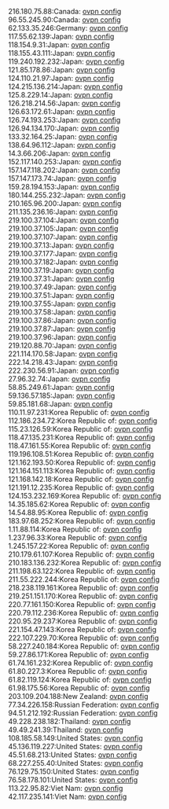216.180.75.88:Canada: [ovpn config](vpn/216_180_75_88.ovpn)  
96.55.245.90:Canada: [ovpn config](vpn/96_55_245_90.ovpn)  
62.133.35.246:Germany: [ovpn config](vpn/62_133_35_246.ovpn)  
117.55.62.139:Japan: [ovpn config](vpn/117_55_62_139.ovpn)  
118.154.9.31:Japan: [ovpn config](vpn/118_154_9_31.ovpn)  
118.155.43.111:Japan: [ovpn config](vpn/118_155_43_111.ovpn)  
119.240.192.232:Japan: [ovpn config](vpn/119_240_192_232.ovpn)  
121.85.178.86:Japan: [ovpn config](vpn/121_85_178_86.ovpn)  
124.110.21.97:Japan: [ovpn config](vpn/124_110_21_97.ovpn)  
124.215.136.214:Japan: [ovpn config](vpn/124_215_136_214.ovpn)  
125.8.229.14:Japan: [ovpn config](vpn/125_8_229_14.ovpn)  
126.218.214.56:Japan: [ovpn config](vpn/126_218_214_56.ovpn)  
126.63.172.61:Japan: [ovpn config](vpn/126_63_172_61.ovpn)  
126.74.193.253:Japan: [ovpn config](vpn/126_74_193_253.ovpn)  
126.94.134.170:Japan: [ovpn config](vpn/126_94_134_170.ovpn)  
133.32.164.25:Japan: [ovpn config](vpn/133_32_164_25.ovpn)  
138.64.96.112:Japan: [ovpn config](vpn/138_64_96_112.ovpn)  
14.3.66.206:Japan: [ovpn config](vpn/14_3_66_206.ovpn)  
152.117.140.253:Japan: [ovpn config](vpn/152_117_140_253.ovpn)  
157.147.118.202:Japan: [ovpn config](vpn/157_147_118_202.ovpn)  
157.147.173.74:Japan: [ovpn config](vpn/157_147_173_74.ovpn)  
159.28.194.153:Japan: [ovpn config](vpn/159_28_194_153.ovpn)  
180.144.255.232:Japan: [ovpn config](vpn/180_144_255_232.ovpn)  
210.165.96.200:Japan: [ovpn config](vpn/210_165_96_200.ovpn)  
211.135.236.16:Japan: [ovpn config](vpn/211_135_236_16.ovpn)  
219.100.37.104:Japan: [ovpn config](vpn/219_100_37_104.ovpn)  
219.100.37.105:Japan: [ovpn config](vpn/219_100_37_105.ovpn)  
219.100.37.107:Japan: [ovpn config](vpn/219_100_37_107.ovpn)  
219.100.37.13:Japan: [ovpn config](vpn/219_100_37_13.ovpn)  
219.100.37.177:Japan: [ovpn config](vpn/219_100_37_177.ovpn)  
219.100.37.182:Japan: [ovpn config](vpn/219_100_37_182.ovpn)  
219.100.37.19:Japan: [ovpn config](vpn/219_100_37_19.ovpn)  
219.100.37.31:Japan: [ovpn config](vpn/219_100_37_31.ovpn)  
219.100.37.49:Japan: [ovpn config](vpn/219_100_37_49.ovpn)  
219.100.37.51:Japan: [ovpn config](vpn/219_100_37_51.ovpn)  
219.100.37.55:Japan: [ovpn config](vpn/219_100_37_55.ovpn)  
219.100.37.58:Japan: [ovpn config](vpn/219_100_37_58.ovpn)  
219.100.37.86:Japan: [ovpn config](vpn/219_100_37_86.ovpn)  
219.100.37.87:Japan: [ovpn config](vpn/219_100_37_87.ovpn)  
219.100.37.96:Japan: [ovpn config](vpn/219_100_37_96.ovpn)  
219.120.88.70:Japan: [ovpn config](vpn/219_120_88_70.ovpn)  
221.114.170.58:Japan: [ovpn config](vpn/221_114_170_58.ovpn)  
222.14.218.43:Japan: [ovpn config](vpn/222_14_218_43.ovpn)  
222.230.56.91:Japan: [ovpn config](vpn/222_230_56_91.ovpn)  
27.96.32.74:Japan: [ovpn config](vpn/27_96_32_74.ovpn)  
58.85.249.61:Japan: [ovpn config](vpn/58_85_249_61.ovpn)  
59.136.57.185:Japan: [ovpn config](vpn/59_136_57_185.ovpn)  
59.85.181.68:Japan: [ovpn config](vpn/59_85_181_68.ovpn)  
110.11.97.231:Korea Republic of: [ovpn config](vpn/110_11_97_231.ovpn)  
112.186.234.72:Korea Republic of: [ovpn config](vpn/112_186_234_72.ovpn)  
115.23.126.59:Korea Republic of: [ovpn config](vpn/115_23_126_59.ovpn)  
118.47.135.231:Korea Republic of: [ovpn config](vpn/118_47_135_231.ovpn)  
118.47.161.55:Korea Republic of: [ovpn config](vpn/118_47_161_55.ovpn)  
119.196.108.51:Korea Republic of: [ovpn config](vpn/119_196_108_51.ovpn)  
121.162.193.50:Korea Republic of: [ovpn config](vpn/121_162_193_50.ovpn)  
121.164.151.113:Korea Republic of: [ovpn config](vpn/121_164_151_113.ovpn)  
121.168.142.18:Korea Republic of: [ovpn config](vpn/121_168_142_18.ovpn)  
121.191.12.235:Korea Republic of: [ovpn config](vpn/121_191_12_235.ovpn)  
124.153.232.169:Korea Republic of: [ovpn config](vpn/124_153_232_169.ovpn)  
14.35.185.62:Korea Republic of: [ovpn config](vpn/14_35_185_62.ovpn)  
14.54.88.95:Korea Republic of: [ovpn config](vpn/14_54_88_95.ovpn)  
183.97.68.252:Korea Republic of: [ovpn config](vpn/183_97_68_252.ovpn)  
1.11.88.114:Korea Republic of: [ovpn config](vpn/1_11_88_114.ovpn)  
1.237.96.33:Korea Republic of: [ovpn config](vpn/1_237_96_33.ovpn)  
1.245.157.22:Korea Republic of: [ovpn config](vpn/1_245_157_22.ovpn)  
210.179.61.107:Korea Republic of: [ovpn config](vpn/210_179_61_107.ovpn)  
210.183.136.232:Korea Republic of: [ovpn config](vpn/210_183_136_232.ovpn)  
211.198.63.122:Korea Republic of: [ovpn config](vpn/211_198_63_122.ovpn)  
211.55.222.244:Korea Republic of: [ovpn config](vpn/211_55_222_244.ovpn)  
218.238.119.161:Korea Republic of: [ovpn config](vpn/218_238_119_161.ovpn)  
219.251.151.170:Korea Republic of: [ovpn config](vpn/219_251_151_170.ovpn)  
220.77.161.150:Korea Republic of: [ovpn config](vpn/220_77_161_150.ovpn)  
220.79.112.236:Korea Republic of: [ovpn config](vpn/220_79_112_236.ovpn)  
220.95.29.237:Korea Republic of: [ovpn config](vpn/220_95_29_237.ovpn)  
221.154.47.143:Korea Republic of: [ovpn config](vpn/221_154_47_143.ovpn)  
222.107.229.70:Korea Republic of: [ovpn config](vpn/222_107_229_70.ovpn)  
58.227.240.184:Korea Republic of: [ovpn config](vpn/58_227_240_184.ovpn)  
59.27.86.171:Korea Republic of: [ovpn config](vpn/59_27_86_171.ovpn)  
61.74.161.232:Korea Republic of: [ovpn config](vpn/61_74_161_232.ovpn)  
61.80.227.3:Korea Republic of: [ovpn config](vpn/61_80_227_3.ovpn)  
61.82.119.124:Korea Republic of: [ovpn config](vpn/61_82_119_124.ovpn)  
61.98.175.56:Korea Republic of: [ovpn config](vpn/61_98_175_56.ovpn)  
203.109.204.188:New Zealand: [ovpn config](vpn/203_109_204_188.ovpn)  
77.34.226.158:Russian Federation: [ovpn config](vpn/77_34_226_158.ovpn)  
94.51.212.192:Russian Federation: [ovpn config](vpn/94_51_212_192.ovpn)  
49.228.238.182:Thailand: [ovpn config](vpn/49_228_238_182.ovpn)  
49.49.241.39:Thailand: [ovpn config](vpn/49_49_241_39.ovpn)  
108.185.58.149:United States: [ovpn config](vpn/108_185_58_149.ovpn)  
45.136.119.227:United States: [ovpn config](vpn/45_136_119_227.ovpn)  
45.51.68.213:United States: [ovpn config](vpn/45_51_68_213.ovpn)  
68.227.255.40:United States: [ovpn config](vpn/68_227_255_40.ovpn)  
76.129.75.150:United States: [ovpn config](vpn/76_129_75_150.ovpn)  
76.58.178.101:United States: [ovpn config](vpn/76_58_178_101.ovpn)  
113.22.95.82:Viet Nam: [ovpn config](vpn/113_22_95_82.ovpn)  
42.117.235.141:Viet Nam: [ovpn config](vpn/42_117_235_141.ovpn)  
